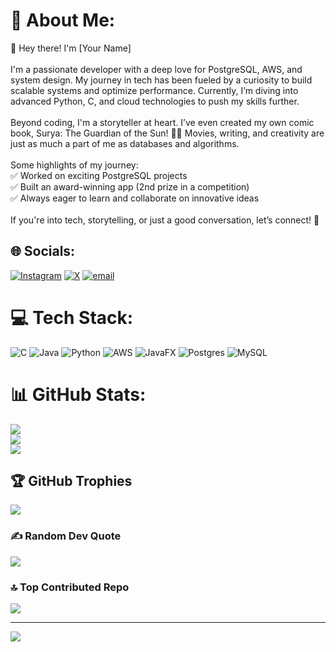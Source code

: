 # 💫 About Me:
👋 Hey there! I'm [Your Name]<br><br>I'm a passionate developer with a deep love for PostgreSQL, AWS, and system design. My journey in tech has been fueled by a curiosity to build scalable systems and optimize performance. Currently, I’m diving into advanced Python, C, and cloud technologies to push my skills further.<br><br>Beyond coding, I'm a storyteller at heart. I’ve even created my own comic book, Surya: The Guardian of the Sun! 🎨✨ Movies, writing, and creativity are just as much a part of me as databases and algorithms.<br><br>Some highlights of my journey:<br>✅ Worked on exciting PostgreSQL projects<br>✅ Built an award-winning app (2nd prize in a competition)<br>✅ Always eager to learn and collaborate on innovative ideas<br><br>If you're into tech, storytelling, or just a good conversation, let’s connect! 🚀


## 🌐 Socials:
[![Instagram](https://img.shields.io/badge/Instagram-%23E4405F.svg?logo=Instagram&logoColor=white)](https://instagram.com/_.n_.e_.i_.l_) [![X](https://img.shields.io/badge/X-black.svg?logo=X&logoColor=white)](https://x.com/neil75688278) [![email](https://img.shields.io/badge/Email-D14836?logo=gmail&logoColor=white)](mailto:mathiasneilemmanuel@gmail.com) 

# 💻 Tech Stack:
![C](https://img.shields.io/badge/c-%2300599C.svg?style=for-the-badge&logo=c&logoColor=white) ![Java](https://img.shields.io/badge/java-%23ED8B00.svg?style=for-the-badge&logo=openjdk&logoColor=white) ![Python](https://img.shields.io/badge/python-3670A0?style=for-the-badge&logo=python&logoColor=ffdd54) ![AWS](https://img.shields.io/badge/AWS-%23FF9900.svg?style=for-the-badge&logo=amazon-aws&logoColor=white) ![JavaFX](https://img.shields.io/badge/javafx-%23FF0000.svg?style=for-the-badge&logo=javafx&logoColor=white) ![Postgres](https://img.shields.io/badge/postgres-%23316192.svg?style=for-the-badge&logo=postgresql&logoColor=white) ![MySQL](https://img.shields.io/badge/mysql-4479A1.svg?style=for-the-badge&logo=mysql&logoColor=white)
# 📊 GitHub Stats:
![](https://github-readme-stats.vercel.app/api?username=Neil2813&theme=dark&hide_border=false&include_all_commits=false&count_private=false)<br/>
![](https://nirzak-streak-stats.vercel.app/?user=Neil2813&theme=dark&hide_border=false)<br/>
![](https://github-readme-stats.vercel.app/api/top-langs/?username=Neil2813&theme=dark&hide_border=false&include_all_commits=false&count_private=false&layout=compact)

## 🏆 GitHub Trophies
![](https://github-profile-trophy.vercel.app/?username=Neil2813&theme=radical&no-frame=false&no-bg=true&margin-w=4)

### ✍️ Random Dev Quote
![](https://quotes-github-readme.vercel.app/api?type=horizontal&theme=radical)

### 🔝 Top Contributed Repo
![](https://github-contributor-stats.vercel.app/api?username=Neil2813&limit=5&theme=gotham&combine_all_yearly_contributions=true)

---
[![](https://visitcount.itsvg.in/api?id=Neil2813&icon=0&color=0)](https://visitcount.itsvg.in)

<!-- Proudly created with GPRM ( https://gprm.itsvg.in ) -->
